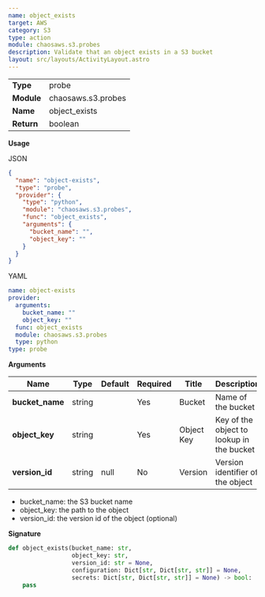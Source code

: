 ```yaml
---
name: object_exists
target: AWS
category: S3
type: action
module: chaosaws.s3.probes
description: Validate that an object exists in a S3 bucket
layout: src/layouts/ActivityLayout.astro
---
```


|            |                    |
| ---------- | ------------------ |
| **Type**   | probe              |
| **Module** | chaosaws.s3.probes |
| **Name**   | object_exists      |
| **Return** | boolean            |

**Usage**

JSON

```json
{
  "name": "object-exists",
  "type": "probe",
  "provider": {
    "type": "python",
    "module": "chaosaws.s3.probes",
    "func": "object_exists",
    "arguments": {
      "bucket_name": "",
      "object_key": ""
    }
  }
}
```

YAML

```yaml
name: object-exists
provider:
  arguments:
    bucket_name: ""
    object_key: ""
  func: object_exists
  module: chaosaws.s3.probes
  type: python
type: probe
```

**Arguments**

| Name            | Type   | Default | Required | Title      | Description                               |
| --------------- | ------ | ------- | -------- | ---------- | ----------------------------------------- |
| **bucket_name** | string |         | Yes      | Bucket     | Name of the bucket                        |
| **object_key**  | string |         | Yes      | Object Key | Key of the object to lookup in the bucket |
| **version_id**  | string | null    | No       | Version    | Version identifier of the object          |

- bucket_name: the S3 bucket name
- object_key: the path to the object
- version_id: the version id of the object (optional)

**Signature**

```python
def object_exists(bucket_name: str,
                  object_key: str,
                  version_id: str = None,
                  configuration: Dict[str, Dict[str, str]] = None,
                  secrets: Dict[str, Dict[str, str]] = None) -> bool:
    pass

```
